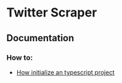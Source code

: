 # Twitter Scraper

## Documentation

### How to:

- [How initialize an typescript project](https://khalilstemmler.com/blogs/typescript/node-starter-project/)
